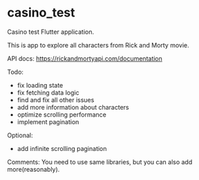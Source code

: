 # casino_test

Casino test Flutter application.

This is app to explore all characters from Rick and Morty movie.

API docs: https://rickandmortyapi.com/documentation

Todo:
- fix loading state
- fix fetching data logic
- find and fix all other issues
- add more information about characters
- optimize scrolling performance
- implement pagination

Optional:
- add infinite scrolling pagination

Comments:
You need to use same libraries, but you can also add more(reasonably).
